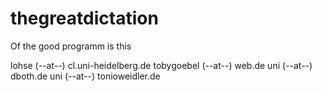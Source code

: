 # thegreatdictation
Of the good programm is this

lohse (--at--) cl.uni-heidelberg.de
tobygoebel (--at--) web.de
uni (--at--) dboth.de
uni (--at--) tonioweidler.de
